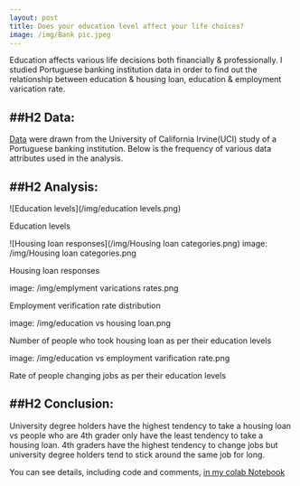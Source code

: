```yaml
---
layout: post
title: Does your education level affect your life choices?
image: /img/Bank pic.jpeg
---
```


Education affects various life decisions both financially & professionally. I studied Portuguese banking institution data in order to find out the relationship between education & housing loan, education & employment varication rate.

##H2 Data: 
---
[Data](https://archive.ics.uci.edu/ml/datasets/Bank+Marketing) were drawn from the University of California Irvine(UCI) study of a Portuguese banking institution. Below is the frequency of various data attributes used in the analysis.

##H2 Analysis:
---

![Education levels](/img/education levels.png)

Education levels


![Housing loan responses](/img/Housing loan categories.png)
image: /img/Housing loan categories.png

Housing loan responses

image: /img/emplyment varications rates.png

Employment  verification rate distribution

image: /img/education vs housing loan.png

Number of people who took housing loan as per their education levels

image: /img/education vs employment varification rate.png

Rate of people changing jobs as per their education levels

##H2 Conclusion: 
---
University degree holders have the highest tendency to take a housing loan vs people who are 4th grader only have the least tendency to take a housing loan.
4th graders have the highest tendency to change jobs but university degree holders tend to stick around the same job for long.

You can see details, including code and comments, [in my colab Notebook](https://colab.research.google.com/drive/1crJSmedYbpQfSciFTIGqLwPueqp8txNv)

